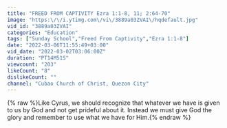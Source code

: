 ```yaml
---
title: "FREED FROM CAPTIVITY Ezra 1:1-8, 11; 2:64-70"
image: "https:\/\/i.ytimg.com\/vi\/3889a03ZVAI\/hqdefault.jpg"
vid_id: "3889a03ZVAI"
categories: "Education"
tags: ["Sunday School","Freed From Captivity","Ezra 1:1-8"]
date: "2022-03-06T11:55:49+03:00"
vid_date: "2022-03-02T03:06:00Z"
duration: "PT14M51S"
viewcount: "203"
likeCount: "8"
dislikeCount: ""
channel: "Cubao Church of Christ, Quezon City"
---
```

{% raw %}Like Cyrus, we should recognize that whatever we have is given to us by God and not get prideful about it. Instead we must give God the glory and remember to use what we have for Him.{% endraw %}
